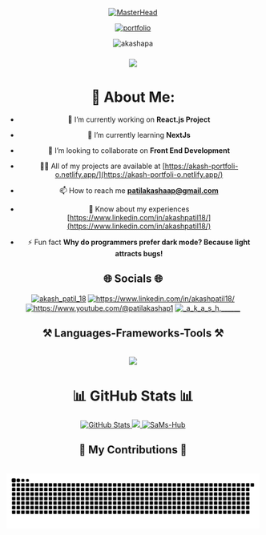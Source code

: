 <div align="center">

<!-- Profile banner -->

[![MasterHead](https://media.licdn.com/dms/image/D4D16AQHNzf3aFpgs8w/profile-displaybackgroundimage-shrink_350_1400/0/1687761036522?e=1702512000&v=beta&t=2saePNRreNYaiahBS6CmHo2eKaNsbKpDRXwPUniYyf4)](https://akashpatil.vercel.app/)

<!-- Portfolio -->

[![portfolio](https://img.shields.io/badge/my_portfolio-519?style=for-the-badge&logo=ko-fi&logoColor=magenta)](https://akashpatil.vercel.app/) <br>

<!-- Visitors Count -->
<p align="center"> <img src="https://komarev.com/ghpvc/?username=akashapa&label=Visitors&color=b640ff&style=flat" alt="akashapa" /> </p>

<h3 align="center">
    <img src="https://readme-typing-svg.herokuapp.com/?font=Righteous&size=25&center=true&vCenter=true&width=500&height=70&duration=4000&lines=Hey👋+I'm+Akash;Software+Developer+🚀;Let's+connect+on+Linkedin+🤝;Thanks+for+visiting!+✌️">
</h3>


<!-- About Me -->

# 💫 About Me:

- 🔭 I’m currently working on **React.js Project**

- 🌱 I’m currently learning **NextJs**

- 👯 I’m looking to collaborate on **Front End Development**

- 👨‍💻 All of my projects are available at [https://akash-portfoli-o.netlify.app/](https://akash-portfoli-o.netlify.app/)

- 📫 How to reach me **patilakashaap@gmail.com**

- 📄 Know about my experiences [https://www.linkedin.com/in/akashpatil18/](https://www.linkedin.com/in/akashpatil18/)

- ⚡ Fun fact **Why do programmers prefer dark mode? Because light attracts bugs!**

<!-- Social profile links -->

## 🌐 Socials 🌐
<a href="https://twitter.com/akash_patil_18" target="blank"><img align="center" src="https://raw.githubusercontent.com/rahuldkjain/github-profile-readme-generator/master/src/images/icons/Social/twitter.svg" alt="akash_patil_18" height="30" width="40" /></a>
<a href="https://linkedin.com/in/akashpatil18/" target="blank"><img align="center" src="https://raw.githubusercontent.com/rahuldkjain/github-profile-readme-generator/master/src/images/icons/Social/linked-in-alt.svg" alt="https://www.linkedin.com/in/akashpatil18/" height="30" width="40" /></a>
<a href="https://www.youtube.com/channel/UC_c9cWU_1a0qpxNSbfi_78A" target="blank"><img align="center" src="https://raw.githubusercontent.com/rahuldkjain/github-profile-readme-generator/master/src/images/icons/Social/youtube.svg" alt="https://www.youtube.com/@patilakashap1" height="30" width="40" /></a>
<a href="https://www.instagram.com/_a_k_a_s_h.______/" target="blank"><img align="center" src="https://raw.githubusercontent.com/rahuldkjain/github-profile-readme-generator/master/src/images/icons/Social/instagram.svg" alt="_a_k_a_s_h.______" height="30" width="40" /></a>


<h2 align="center">⚒️ Languages-Frameworks-Tools ⚒️</h2>

<br/>

<div align="center">
    <!-- Language -->
    <img src="https://skillicons.dev/icons?i=html,css,javascript,bootstrap,tailwind,sass,react,vite,netlify,postman,git,github,vscode,&perline=8" />
</div>

# 📊 GitHub Stats 📊

<div align="center">
<a href="https://github.com/akashapa/">
  <img src="http://github-readme-streak-stats.herokuapp.com/?user=akashapa&&theme=github-dark-blue&background=130F40&text=D3D3D3&ring=7A7ADB&sideNums=FFFFFF" width="400" alt="GitHub Stats" />
  <img src="https://github-readme-stats.vercel.app/api?username=akashapa&include_all_commits=true&count_private=true&show_icons=true&line_height=20&title_color=7A7ADB&icon_color=2234AE&text_color=D3D3D3&bg_color=0,000000,130F40" width="450"/>
  <img src="https://github-readme-stats.vercel.app/api/top-langs?username=akashapa&show_icons=true&locale=en&layout=compact&line_height=20&title_color=7A7ADB&icon_color=2234AE&text_color=D3D3D3&bg_color=0,000000,130F40" width="375"  alt="SaMs-Hub"/>
</a>

</div>

<div align="center">
  <h2>🐍 My Contributions 🐍</h2>
  <br>
  <img alt="snake eating my contributions" src="https://raw.githubusercontent.com/akashapa/akashapa/output/github-contribution-grid-snake.svg" />
  <br/><br/>
</div>



</div>

